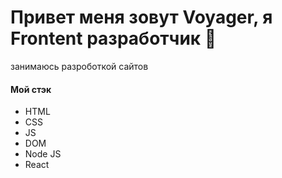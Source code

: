 <h1>Привет меня зовут Voyager, я Frontent разработчик 👋</h1>
<p>занимаюсь разроботкой сайтов</p>

<h4>Мой стэк</h4>
<ul>
<li>HTML</li>
<li>CSS</li>
<li>JS</li>
<li>DOM</li>
<li>Node JS</li>
<li>React</li>
</ul>
